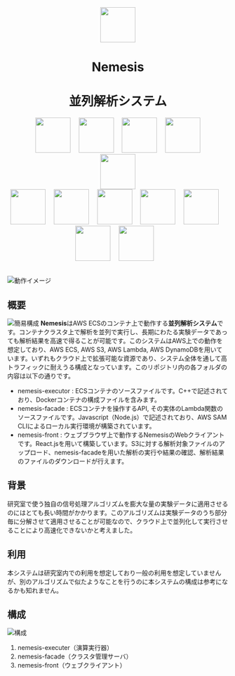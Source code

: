 <div align="center" style="vertical-align: center;">
  <img src="https://cdn.rpaka.dev/icon/nemesis.png" height="80px" />
  <h1>Nemesis</h1>
  <h1>並列解析システム</h1>
  <img src="https://cdn.rpaka.dev/logo/cpp.png" height="80px" style="padding-right: 15px" />
  <img src="https://cdn.rpaka.dev/logo/nodejs.svg" height="80px" style="padding-right: 15px" />
  <img src="https://cdn.rpaka.dev/logo/js.png" height="80px" style="padding-right: 15px" />
  <img src="https://cdn.rpaka.dev/logo/react.svg" height="80px" />
  <br/>
  <img src="https://cdn.rpaka.dev/logo/docker.svg" height="80px" />
  <br/>
  <img src="https://cdn.rpaka.dev/logo/aws-apigateway.svg" height="80px" style="padding-right: 15px" />
  <img src="https://cdn.rpaka.dev/logo/aws-cf.svg" height="80px" style="padding-right: 15px" />
  <img src="https://cdn.rpaka.dev/logo/aws-lambda.svg" height="80px" style="padding-right: 15px" />
  <img src="https://cdn.rpaka.dev/logo/aws-ecs.svg" height="80px" style="padding-right: 15px" />
  <img src="https://cdn.rpaka.dev/logo/aws-ecr.svg" height="80px" style="padding-right: 15px" />
  <img src="https://cdn.rpaka.dev/logo/aws-ddb.svg" height="80px" style="padding-right: 15px" />
  <img src="https://cdn.rpaka.dev/logo/aws-s3.svg" height="80px" style="padding-right: 15px" />
</div><br />

![動作イメージ](https://cdn.rpaka.dev/useimage/nemesis/front.png)

## 概要
![簡易構成](https://cdn.rpaka.dev/useimage/nemesis/scheme.jpg)
**Nemesis**はAWS ECSのコンテナ上で動作する**並列解析システム**です。コンテナクラスタ上で解析を並列で実行し、長期にわたる実験データであっても解析結果を高速で得ることが可能です。このシステムはAWS上での動作を想定しており、AWS ECS, AWS S3, AWS Lambda, AWS DynamoDBを用いています。いずれもクラウド上で拡張可能な資源であり、システム全体を通して高トラフィックに耐えうる構成となっています。このリポジトリ内の各フォルダの内容は以下の通りです。

- nemesis-executor : ECSコンテナのソースファイルです。C++で記述されており、Dockerコンテナの構成ファイルを含みます。
- nemesis-facade : ECSコンテナを操作するAPI, その実体のLambda関数のソースファイルです。Javascript（Node.js）で記述されており、AWS SAM CLIによるローカル実行環境が構築されています。
- nemesis-front : ウェブブラウザ上で動作するNemesisのWebクライアントです。React.jsを用いて構築しています。S3に対する解析対象ファイルのアップロード、nemesis-facadeを用いた解析の実行や結果の確認、解析結果のファイルのダウンロードが行えます。

## 背景
研究室で使う独自の信号処理アルゴリズムを膨大な量の実験データに適用させるのにはとても長い時間がかかります。このアルゴリズムは実験データのうち部分毎に分解させて適用させることが可能なので、クラウド上で並列化して実行させることにより高速化できないかと考えました。

## 利用
本システムは研究室内での利用を想定しており一般の利用を想定していませんが、別のアルゴリズムで似たようなことを行うのに本システムの構成は参考になるかも知れません。

## 構成
![構成](https://cdn.rpaka.dev/arch/nemesis_2.jpg)

1. nemesis-executer（演算実行器）
2. nemesis-facade（クラスタ管理サーバ）
3. nemesis-front（ウェブクライアント）

<!-- ## 機能 -->

<!-- ## 動作環境 -->

<!-- ## 利用ライブラリ
- []() -->
